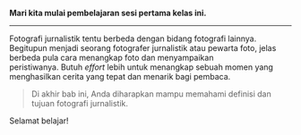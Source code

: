 **Mari kita mulai pembelajaran sesi pertama kelas ini.**

---

Fotografi jurnalistik tentu berbeda dengan bidang fotografi lainnya. Begitupun menjadi seorang fotografer jurnalistik atau pewarta foto, jelas berbeda pula cara menangkap foto dan menyampaikan peristiwanya. Butuh _effort_ lebih untuk menangkap sebuah momen yang menghasilkan cerita yang tepat dan menarik bagi pembaca.

> Di akhir bab ini, Anda diharapkan mampu memahami definisi dan tujuan fotografi jurnalistik.

Selamat belajar!